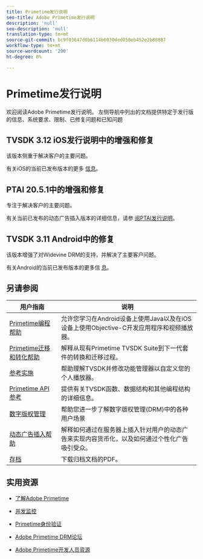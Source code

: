 ```yaml
---
title: Primetime发行说明
seo-title: Adobe Primetime发行说明
description: 'null'
seo-description: 'null'
translation-type: tm+mt
source-git-commit: bc9f03647d0b6114b6030ded058eb452e2b80887
workflow-type: tm+mt
source-wordcount: '290'
ht-degree: 0%

---
```



# Primetime发行说明

欢迎阅读Adobe Primetime发行说明。 左侧导航中列出的文档提供特定于发行版的信息、系统要求、限制、已修复问题和已知问题

## TVSDK 3.12 iOS发行说明中的增强和修复

该版本侧重于解决客户的主要问题。

有关iOS的当前已发布版本的更多 [信息](../release-notes/tvsdk-3x-ios.md)。

## PTAI 20.5.1中的增强和修复

专注于解决客户的主要问题。

有关当前已发布的动态广告插入版本的详细信息，请参 [阅PTAI发行说明](ptai-20x-release-notes.md)。

## TVSDK 3.11 Android中的修复

该版本增强了对Widevine DRM的支持，并解决了主要客户问题。

有关Android的当前已发布版本的更多信 [息](../release-notes/tvsdk-3x-android.md)。

## 另请参阅

| 用户指南 | 说明 |
|--- |--- |
| [Primetime编程帮助](/help/programming/home.md) | 允许您学习在Android设备上使用Java以及在iOS设备上使用Objective-C开发应用程序和视频播放器。 |
| [Primetime迁移和转化帮助](/help/migration-guides/home.md) | 解释从现有Primetime TVSDK Suite到下一代套件的转换和迁移过程。 |
| [参考实施](/help/android-reference-implementation/home.md) | 帮助理解TVSDK并修改功能管理器以自定义您的个人播放器。 |
| [Primetime API参考](/help/reference/api-references.md) | 提供有关TVSDK函数、数据结构和其他编程结构的详细信息。 |
| [数字版权管理](/help/digital-rights-management/home.md) | 帮助您进一步了解数字版权管理(DRM)中的各种用户场景 |
| [动态广告插入帮助](/help/dynamic-ad-insertion/home.md) | 解释如何通过在服务器上插入针对用户的动态广告来实现内容货币化，以及如何通过个性化广告吸引受众。 |
| [存档](https://helpx.adobe.com/primetime/archives.html) | 下载归档文档的PDF。 |

## 实用资源

* [了解Adobe Primetime](https://www.adobe.com/in/marketing/primetime.html)

* [并发监控](https://tve.helpdocsonline.com/concurrency-monitoring-introduction)

* [Primetime身份验证](https://tve.helpdocsonline.com/home)

* [Adobe Primetime DRM论坛](https://forums.adobe.com/community/adobe_access)

* [Adobe Primetime开发人员资源](https://www.adobe.com/devnet/primetime.html)
